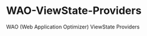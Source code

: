 WAO-ViewState-Providers
=======================

WAO (Web Application Optimizer) ViewState Providers